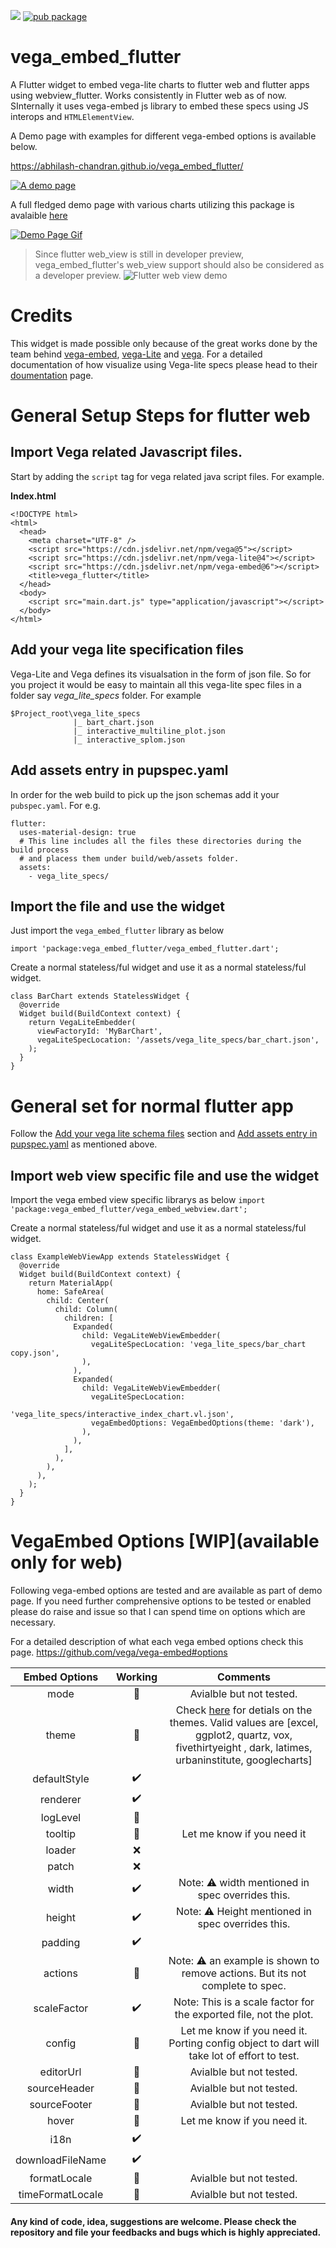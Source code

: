 ![](https://github.com/Abhilash-Chandran/vega_embed_flutter/workflows/build%20and%20test/badge.svg)
[![pub package](https://img.shields.io/pub/v/vega_embed_flutter.svg)](https://pub.dev/packages/vega_embed_flutter)

# vega_embed_flutter

A Flutter widget to embed vega-lite charts to flutter web and flutter apps using webview_flutter. Works consistently in Flutter web as of now. SInternally it uses vega-embed js library to embed these specs using JS interops and `HTMLElementView`. 

A Demo page with examples for different vega-embed options is available below.

https://abhilash-chandran.github.io/vega_embed_flutter/

[![A demo page](repo_example.png)](https://abhilash-chandran.github.io/vega_embed_flutter/)

A full fledged demo page with various charts utilizing this package is avalaible [here](https://abhilash-chandran.github.io/vega_embed_flutter_demo_page/#/)

[![Demo Page Gif](interactions.gif)](https://abhilash-chandran.github.io/vega_embed_flutter_demo_page/#/)

> Since flutter web_view is still in developer preview, vega_embed_flutter's web_view support should also be considered as a developer preview.
![Flutter web view demo](web_view_demo.png)
# Credits

This widget is made possible only because of the great works done by the team behind [vega-embed](https://github.com/vega/vega-embed), [vega-Lite](https://vega.github.io/vega-lite/) and [vega](https://vega.github.io/vega/). For a detailed documentation of how visualize using Vega-lite specs please head to their [doumentation](https://vega.github.io/vega-lite/docs/) page.

# General Setup Steps for flutter web

## Import Vega related Javascript files.

Start by adding the `script` tag for vega related java script files. For example.

**Index.html**

```
<!DOCTYPE html>
<html>
  <head>
    <meta charset="UTF-8" />
    <script src="https://cdn.jsdelivr.net/npm/vega@5"></script>
    <script src="https://cdn.jsdelivr.net/npm/vega-lite@4"></script>
    <script src="https://cdn.jsdelivr.net/npm/vega-embed@6"></script>
    <title>vega_flutter</title>
  </head>
  <body>
    <script src="main.dart.js" type="application/javascript"></script>
  </body>
</html>
```

## Add your vega lite specification files

Vega-Lite and Vega defines its visualsation in the form of json file. So for you project it would be easy to maintain all this vega-lite spec files in a folder say _vega_lite_specs_ folder. For example

```
$Project_root\vega_lite_specs
              |_ bart_chart.json
              |_ interactive_multiline_plot.json
              |_ interactive_splom.json
```

## Add assets entry in pupspec.yaml

In order for the web build to pick up the json schemas add it your `pubspec.yaml`. For e.g.

```
flutter:
  uses-material-design: true
  # This line includes all the files these directories during the build process
  # and placess them under build/web/assets folder.
  assets:
    - vega_lite_specs/
```

## Import the file and use the widget

Just import the `vega_embed_flutter` library as below

`import 'package:vega_embed_flutter/vega_embed_flutter.dart';`

Create a normal stateless/ful widget and use it as a normal stateless/ful widget.

```
class BarChart extends StatelessWidget {
  @override
  Widget build(BuildContext context) {
    return VegaLiteEmbedder(
      viewFactoryId: 'MyBarChart',
      vegaLiteSpecLocation: '/assets/vega_lite_specs/bar_chart.json',
    );
  }
}
```

# General set for normal flutter app

Follow the [Add your vega lite schema files](https://pub.dev/packages/vega_embed_flutter#add-your-vega-lite-schema-files) section and [Add assets entry in pupspec.yaml](https://pub.dev/packages/vega_embed_flutter#add-assets-entry-in-pupspecyaml) as mentioned above.

## Import web view specific file and use the widget

Import the vega embed view specific librarys as below
`import 'package:vega_embed_flutter/vega_embed_webview.dart';`

Create a normal stateless/ful widget and use it as a normal stateless/ful widget.

```
class ExampleWebViewApp extends StatelessWidget {
  @override
  Widget build(BuildContext context) {
    return MaterialApp(
      home: SafeArea(
        child: Center(
          child: Column(
            children: [
              Expanded(
                child: VegaLiteWebViewEmbedder(
                  vegaLiteSpecLocation: 'vega_lite_specs/bar_chart copy.json',
                ),
              ),
              Expanded(
                child: VegaLiteWebViewEmbedder(
                  vegaLiteSpecLocation:
                      'vega_lite_specs/interactive_index_chart.vl.json',
                  vegaEmbedOptions: VegaEmbedOptions(theme: 'dark'),
                ),
              ),
            ],
          ),
        ),
      ),
    );
  }
}
```

# VegaEmbed Options [WIP](available only for web)

Following vega-embed options are tested and are available as part of demo page. If you need further comprehensive options to be tested or enabled please do raise and issue so that I can spend time on options which are necessary.

For a detailed description of what each vega embed options check this page.
https://github.com/vega/vega-embed#options

|  Embed Options   |      Working       |                                                                                                  Comments                                                                                                  |
| :--------------: | :----------------: | :--------------------------------------------------------------------------------------------------------------------------------------------------------------------------------------------------------: |
|       mode       |   :construction:   |                                                                                          Avialble but not tested.                                                                                          |
|      theme       |       :100:        | Check [here](https://github.com/vega/vega-themes#included-themes) for detials on the themes. Valid values are [excel, ggplot2, quartz, vox, fivethirtyeight , dark, latimes, urbaninstitute, googlecharts] |
|   defaultStyle   | :heavy_check_mark: |                                                                                                                                                                                                            |
|     renderer     | :heavy_check_mark: |                                                                                                                                                                                                            |
|     logLevel     |   :construction:   |                                                                                                                                                                                                            |
|     tooltip      |     :thinking:     |                                                                                         Let me know if you need it                                                                                         |
|      loader      |        :x:         |                                                                                                                                                                                                            |
|      patch       |        :x:         |                                                                                                                                                                                                            |
|      width       | :heavy_check_mark: |                                                                          Note: :warning: width mentioned in spec overrides this.                                                                           |
|      height      | :heavy_check_mark: |                                                                          Note: :warning: Height mentioned in spec overrides this.                                                                          |
|     padding      | :heavy_check_mark: |                                                                                                                                                                                                            |
|     actions      |   :construction:   |                                                            Note: :warning: an example is shown to remove actions. But its not complete to spec.                                                            |
|   scaleFactor    | :heavy_check_mark: |                                                                     Note: This is a scale factor for the exported file, not the plot.                                                                      |
|      config      |     :thinking:     |                                                         Let me know if you need it. Porting config object to dart will take lot of effort to test.                                                         |
|    editorUrl     |   :construction:   |                                                                                          Avialble but not tested.                                                                                          |
|   sourceHeader   |   :construction:   |                                                                                          Avialble but not tested.                                                                                          |
|   sourceFooter   |   :construction:   |                                                                                          Avialble but not tested.                                                                                          |
|      hover       |     :thinking:     |                                                                                        Let me know if you need it.                                                                                         |
|       i18n       | :heavy_check_mark: |                                                                                                                                                                                                            |
| downloadFileName | :heavy_check_mark: |                                                                                                                                                                                                            |
|   formatLocale   |   :construction:   |                                                                                          Avialble but not tested.                                                                                          |
| timeFormatLocale |   :construction:   |                                                                                          Avialble but not tested.                                                                                          |

#### Any kind of code, idea, suggestions are welcome. Please check the repository and file your feedbacks and bugs which is highly appreciated.
